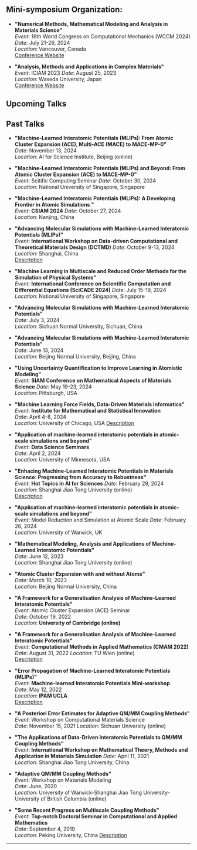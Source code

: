 
## Mini-symposium Organization:
- **"Numerical Methods, Mathematical Modeling and Analysis in Materials Science"**  
  *Event*: 16th World Congress on Computational Mechanics (WCCM 2024)
  *Date*: July 21-26, 2024  
  *Location*: Vancouver, Canada  
  [Conference Website](https://www.wccm2024.org/)


- **"Analysis, Methods and Applications in Complex Materials"**  
  *Event*: ICIAM 2023
  *Date*: August 25, 2023  
  *Location*: Waseda University, Japan  
  [Conference Website](https://iciam2023.org/)

## Upcoming Talks


## Past Talks

- **"Machine-Learned Interatomic Potentials (MLIPs): From Atomic Cluster Expansion (ACE), Multi-ACE (MACE) to MACE-MP-0"**  
  *Date*: November 13, 2024  
  *Location*: AI for Science Institute, Beijing (online) 

- **"Machine-Learned Interatomic Potentials (MLIPs) and Beyond: From Atomic Cluster Expansion (ACE) to MACE-MP-0"**  
  *Event*: Scitific Computing Seminar
  *Date*: October 30, 2024  
  *Location*: National University of Singapore, Singapore

- **"Machine-Learned Interatomic Potentials (MLIPs): A Developing Frontier in Atomic Simulations "**  
  *Event*: **CSIAM 2024** 
  *Date*: October 27, 2024  
  *Location*: Nanjing, China  

- **"Advancing Molecular Simulations with Machine-Learned Interatomic Potentials (MLIPs)"**  
  *Event*: **International Workshop on Data-driven Computational and Theoretical Materials Design (DCTMD)**
  *Date*: October 9-13, 2024  
  *Location*: Shanghai, China  
  [Description](https://dctmd2024.scievent.com/yangshuai-wang.html)

- **"Machine Learning in Multiscale and Reduced Order Methods for the Simulation of Physical Systems"**  
  *Event*: **International Conference on Scientific Computation and Differential Equations (SciCADE 2024)** 
  *Date*: July 15-19, 2024  
  *Location*: National University of Singapore, Singapore

- **"Advancing Molecular Simulations with Machine-Learned Interatomic Potentials"**  
  *Date*: July 3, 2024  
  *Location*: Sichuan Normal University, Sichuan, China

- **"Advancing Molecular Simulations with Machine-Learned Interatomic Potentials"**  
  *Date*: June 13, 2024  
  *Location*: Beijing Normal University, Beijing, China  

- **"Using Uncertainty Quantification to Improve Learning in Atomistic Modeling"**  
  *Event*: **SIAM Conference on Mathematical Aspects of Materials Science** 
  *Date*: May 19-23, 2024  
  *Location*: Pittsburgh, USA

- **"Machine Learning Force Fields, Data-Driven Materials Informatics"**   
  *Event*: **Institute for Mathematical and Statistical Innovation**   
  *Date*: April 4-8, 2024  
  *Location*: University of Chicago, USA
  [Description](https://www.imsi.institute/activities/data-driven-materials-informatics/machine-learning-force-fields/)

- **"Application of machine-learned interatomic potentials in atomic-scale simulations and beyond"**   
  *Event*: **Data Science Seminars**  
  *Date*: April 2, 2024  
  *Location*: University of Minnesota, USA

- **"Enhacing Machine-Learned Interatomic Potentials in Materials Science: Progressing from Accuracy to Robustness"**  
  *Event*: **Hot Topics in AI for Sciences** 
  *Date*: February 29, 2024  
  *Location*: Shanghai Jiao Tong University (online)  
  [Description](https://ins.sjtu.edu.cn/seminars/2482)

- **"Application of machine-learned interatomic potentials in atomic-scale simulations and beyond"**  
  *Event*: Model Reduction and Simulation at Atomic Scale 
  *Date*: February 26, 2024  
  *Location*: University of Warwick, UK

- **"Mathematical Modeling, Analysis and Applications of Machine-Learned Interatomic Potentials"**  
  *Date*: June 12, 2023  
  *Location*: Shanghai Jiao Tong University (online)

- **"Atomic Cluster Expansion with and without Atoms"**  
  *Date*: March 10, 2023  
  *Location*: Beijing Normal University, China

- **"A Framework for a Generalisation Analysis of Machine-Learned Interatomic Potentials"**  
  *Event*: Atomic Cluster Expansion (ACE) Seminar  
  *Date*: October 19, 2022  
  *Location*: **University of Cambridge (online)** 

- **"A Framework for a Generalisation Analysis of Machine-Learned Interatomic Potentials"**  
  *Event*: **Computational Methods in Applied Mathematics (CMAM 2022)**
  *Date*: August 31, 2022 
  *Location*: TU Wien (online)  
  [Description](https://www.tuwien.at/en/mg/asc/event/cmam2022/program/abstracts)

- **"Error Propagation of Machine-Learned Interatomic Potentials (MLIPs)"**  
  *Event*: **Machine-learned Interatomic Potentials Mini-workshop**  
  *Date*: May 12, 2022  
  *Location*: **IPAM UCLA**  
  [Description](https://www.ipam.ucla.edu/programs/long-programs/advancing-quantum-mechanics-with-mathematics-and-statistics/?tab=seminar-series)

- **"A Posteriori Error Estimates for Adaptive QM/MM Coupling Methods"**  
  *Event*: Workshop on Computational Materials Science  
  *Date*: November 15, 2021 
  *Location*: Sichuan University (online)

- **"The Applications of Data-Driven Interatomic Potentials to QM/MM Coupling Methods"**  
  *Event*: **International Workshop on Mathematical Theory, Methods and Application in Materials Simulation** 
  *Date*: April 11, 2021   
  *Location*: Shanghai Jiao Tong University, China

- **"Adaptive QM/MM Coupling Methods"**  
  *Event*: Workshop on Materials Modeling   
  *Date*: June, 2020   
  *Location*: University of Warwick-Shanghai Jiao Tong University-University of British Columbia (online)

- **"Some Recent Progress on Multiscale Coupling Methods"**  
  *Event*: **Top-notch Doctoral Seminar in Computational and Applied Mathematics**  
  *Date*: September 4, 2019   
  *Location*: Peking University, China
  [Description](https://www.math.pku.edu.cn/kxyj/xzky/100536.htm)








---

<!-- ## Additional Resources
- [Full List of Talks](https://example.com/all-talks)  
- [Contact for Speaking Engagements](https://example.com/contact) -->
